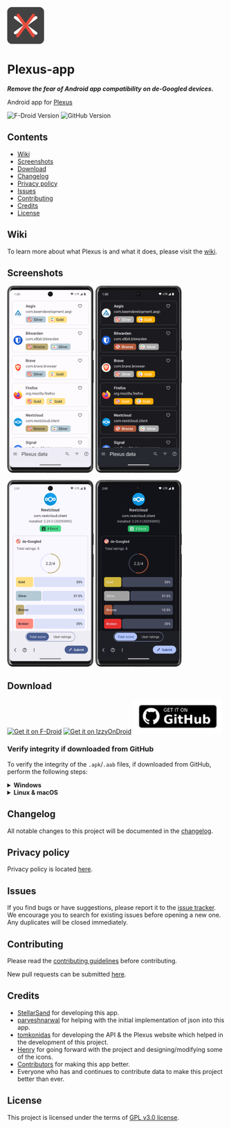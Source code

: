 <img src="fastlane/metadata/android/en-US/images/icon.png" width="85"/>

# Plexus-app
***Remove the fear of Android app compatibility on de-Googled devices.***

Android app for [Plexus](https://plexus.techlore.tech)

<img src="https://img.shields.io/f-droid/v/tech.techlore.plexus?logo=FDroid&color=green&style=for-the-badge" alt="F-Droid Version"> <img src="https://img.shields.io/github/v/release/techlore/Plexus-app?logo=GitHub&label=GitHub&color=212121&style=for-the-badge" alt="GitHub Version">


## Contents
- [Wiki](#wiki)
- [Screenshots](#screenshots)
- [Download](#download)
- [Changelog](#changelog)
- [Privacy policy](#privacy-policy)
- [Issues](#issues)
- [Contributing](#contributing)
- [Credits](#credits)
- [License](#license)


## Wiki
To learn more about what Plexus is and what it does, please visit the [wiki](https://github.com/techlore/Plexus-app/wiki).


## Screenshots
<img src="/fastlane/metadata/android/en-US/images/phoneScreenshots/1.png" width="200"/>  <img src="/fastlane/metadata/android/en-US/images/phoneScreenshots/2.png" width="200"/>

<img src="/fastlane/metadata/android/en-US/images/phoneScreenshots/3.png" width="200"/>  <img src="/fastlane/metadata/android/en-US/images/phoneScreenshots/4.png" width="200"/>


## Download
[<img src="https://fdroid.gitlab.io/artwork/badge/get-it-on.png"
alt='Get it on F-Droid'
height="80">](https://f-droid.org/packages/tech.techlore.plexus)
[<img src="https://gitlab.com/IzzyOnDroid/repo/-/raw/master/assets/IzzyOnDroid.png"
alt="Get it on IzzyOnDroid"
height="80">](https://apt.izzysoft.de/fdroid/index/apk/tech.techlore.plexus?repo=main)
[<img src="https://raw.githubusercontent.com/Kunzisoft/Github-badge/main/get-it-on-github.png"
alt="Get it on GitHub"
height="80">](https://github.com/techlore/Plexus-app/releases/latest)

### Verify integrity if downloaded from GitHub
To verify the integrity of the `.apk`/`.aab` files, if downloaded from GitHub, perform the following steps:

<details>
  <summary><b>Windows</b></summary>

1. Open Powershell by searching for it in the `Start menu` OR by pressing `Win + r` and typing `powershell`
2. Change directory to the downloaded path
   ```
   cd "C:\path\to\downloaded\file"
   ```
   Example:
   ```
   cd "C:\Users\JohnDoe\Downloads"
   ```
3. Compute the SHA-256 Hash
   ```
   Get-FileHash -Algorithm SHA256 -Path "filename"
   ```
   Example:
   ```
   Get-FileHash -Algorithm SHA256 -Path "Plexus_v2.0.0.apk"
   ```
4. The computed hash value should be exactly the same as the one provided in the `.sha256` file on GitHub.
</details>

<details>
  <summary><b>Linux & macOS</b></summary>

1. Open terminal
2. Change directory to the downloaded path
   ```
   cd /path/to/downloaded/file
   ```
   Example:
   ```
   cd /home/JohnDoe/Downloads/
   ```
3. Compute the SHA-256 Hash
   ```
   sha256sum filename
   ```
   Example:
   ```
   sha256sum Plexus_v2.0.0.apk
   ```
4. The computed hash value should be exactly the same as the one provided in the `.sha256` file on GitHub.
</details>


## Changelog
All notable changes to this project will be documented in the [changelog](https://github.com/techlore/Plexus-app/blob/main/CHANGELOG.md).


## Privacy policy
Privacy policy is located [here](https://github.com/techlore/Plexus-app/blob/main/PRIVACY.md).


## Issues
If you find bugs or have suggestions, please report it to the [issue tracker](https://github.com/techlore/Plexus-app/issues). We encourage you to search for existing issues before opening a new one. Any duplicates will be closed immediately.


## Contributing
Please read the [contributing guidelines](https://github.com/techlore/Plexus-app/blob/main/CONTRIBUTING.md) before contributing.

New pull requests can be submitted [here](https://github.com/techlore/Plexus-app/pulls).


## Credits
- [StellarSand](https://github.com/StellarSand) for developing this app.
- [parveshnarwal](https://github.com/parveshnarwal) for helping with the initial implementation of json into this app.
- [tomkonidas](https://github.com/tomkonidas) for developing the API & the Plexus website which helped in the development of this project.
- [Henry](https://github.com/henry-fisher) for going forward with the project and designing/modifying some of the icons.
- [Contributors](https://github.com/techlore/plexus-app/graphs/contributors) for making this app better.
- Everyone who has and continues to contribute data to make this project better than ever.


## License
This project is licensed under the terms of [GPL v3.0 license](https://github.com/techlore/Plexus-app/blob/main/LICENSE).